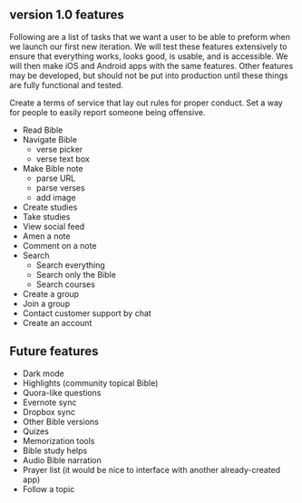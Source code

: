 ## version 1.0 features

Following are a list of tasks that we want a user to be able to preform when we launch our first new iteration. We will test these features extensively to ensure  that everything works, looks good, is usable, and is accessible. We will then make iOS and Android apps with the same features. Other features may be developed, but should not be put into production until these things are fully functional and tested. 

Create a terms of service that lay out rules for proper conduct. Set a way for people to easily report someone being offensive. 

* Read Bible
* Navigate Bible
	* verse picker
	* verse text box
* Make Bible note
	* parse URL
	* parse verses
	* add image
* Create studies
* Take studies
* View social feed
* Amen a note
* Comment on a note
* Search
	* Search everything
	* Search only the Bible
	* Search courses
* Create a group
* Join a group
* Contact customer support by chat
* Create an account

## Future features

* Dark mode
* Highlights (community topical Bible)
* Quora-like questions
* Evernote sync
* Dropbox sync
* Other Bible versions
* Quizes
* Memorization tools
* Bible study helps
* Audio Bible narration
* Prayer list (it would be nice to interface with another already-created app)
* Follow a topic
